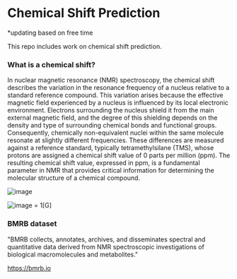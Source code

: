 # Chemical Shift Prediction

*updating based on free time

This repo includes work on chemical shift prediction.


### What is a chemical shift?
In nuclear magnetic resonance (NMR) spectroscopy, the chemical shift describes the variation in the resonance frequency of a nucleus relative to a standard reference compound. This variation arises because the effective magnetic field experienced by a nucleus is influenced by its local electronic environment. Electrons surrounding the nucleus shield it from the main external magnetic field, and the degree of this shielding depends on the density and type of surrounding chemical bonds and functional groups. Consequently, chemically non-equivalent nuclei within the same molecule resonate at slightly different frequencies. These differences are measured against a reference standard, typically tetramethylsilane (TMS), whose protons are assigned a chemical shift value of 0 parts per million (ppm). The resulting chemical shift value, expressed in ppm, is a fundamental parameter in NMR that provides critical information for determining the molecular structure of a chemical compound.

![image](https://github.com/user-attachments/assets/c6261b76-8d0e-4ba9-a2ab-0e8bc200de78)

![image](https://github.com/user-attachments/assets/9bd16e06-d171-4c81-a58e-692e983a794f) = 1[G]


### BMRB dataset

"BMRB collects, annotates, archives, and disseminates spectral and quantitative data derived from NMR spectroscopic investigations of biological macromolecules and metabolites."

https://bmrb.io
